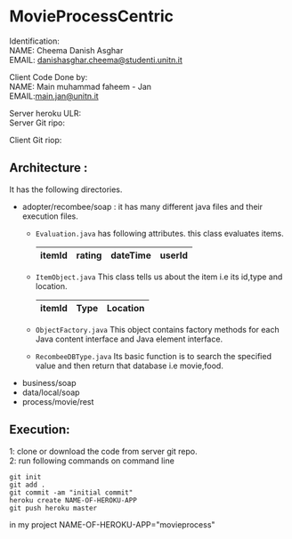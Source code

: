 # MovieProcessCentric

Identification:  
NAME: Cheema Danish Asghar  
EMAIL: danishasghar.cheema@studenti.unitn.it  

Client Code Done by:  
NAME: Main muhammad faheem - Jan  
EMAIL:main.jan@unitn.it  

Server heroku ULR:  
Server Git ripo:  

Client Git riop:  

## Architecture : 
It has the following directories.  
* adopter/recombee/soap : it has many different java files and their execution files.  
   * `Evaluation.java` has following attributes. this class evaluates items.    
         
     |itemId|rating|dateTime|userId|       
     |------|------|--------|------|      
   
   * `ItemObject.java` This class tells us about the item i.e its id,type and location.
       
     |itemId|Type|Location|           
     |------|----|--------|   
     
   * `ObjectFactory.java` This object contains factory methods for each Java content interface and Java element interface.  
   * `RecombeeDBType.java` Its basic function is to search the specified value and then return that database i.e movie,food.     
* business/soap  
* data/local/soap  
* process/movie/rest  

## Execution:    
1: clone or download the code from server git repo.    
2: run following commands on command line     
```
git init  
git add .  
git commit -am "initial commit"  
heroku create NAME-OF-HEROKU-APP  
git push heroku master   

```
in my project NAME-OF-HEROKU-APP="movieprocess"  
